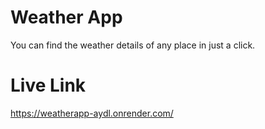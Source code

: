 # Weather App
You can find the weather details of any place in just a click.

# Live Link
https://weatherapp-aydl.onrender.com/
